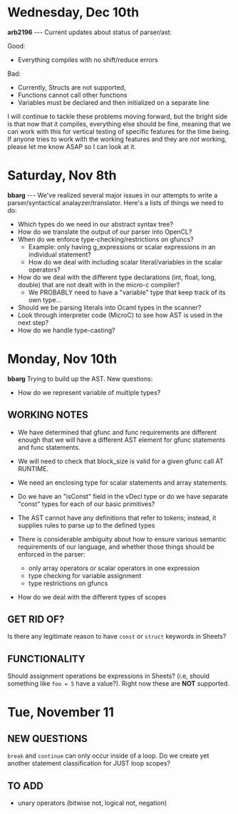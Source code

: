 # Wednesday, Dec 10th
**arb2196** --- Current updates about status of parser/ast:

Good:
- Everything compiles with no shift/reduce errors

Bad:
- Currently, Structs are not supported,
- Functions cannot call other functions
- Variables must be declared and then initialized on a separate line

I will continue to tackle these problems moving forward, but the bright
side is that now that it compiles, everything else should be fine, meaning
that we can work with this for vertical testing of specific features for
the time being. If anyone tries to work with the working features and they 
are *not* working, please let me know ASAP so I can look at it.

# Saturday, Nov 8th

**bbarg** --- We've realized several major issues in our attempts to write
a parser/syntactical analayzer/translator. Here's a lists of things we
need to do:

- Which types do we need in our abstract syntax tree?
- How do we translate the output of our parser into OpenCL?
- When do we enforce type-checking/restrictions on gfuncs?
  + Example: only having g_expressions or scalar expressions in an
    individual statement?
  + How do we deal with including scalar literal/variables in the
    scalar operators?
- How do we deal with the different type declarations (int, float,
  long, double) that are not dealt with in the micro-c compiler?
  + We PROBABLY need to have a "variable" type that keep track of its
    own type...
- Should we be parsing literals into Ocaml types in the scanner?
- Look through interpreter code (MicroC) to see how AST is used in the
  next step?
- How do we handle type-casting?

# Monday, Nov 10th

**bbarg** Trying to build up the AST. New questions:

- How do we represent variable of multiple types?

## WORKING NOTES

- We have determined that gfunc and func requirements are different
  enough that we will have a different AST element for gfunc
  statements and func statements.

- We will need to check that block_size is valid for a given gfunc
  call AT RUNTIME.

- We need an enclosing type for scalar statements and array statements.

- Do we have an "isConst" field in the vDecl type or do we have
  separate "const" types for each of our basic primitives?

- The AST cannot have any definitions that refer to tokens; instead,
  it supplies rules to parse up to the defined types

- There is considerable ambiguity about how to ensure various semantic
  requirements of our language, and whether those things should be
  enforced in the parser:
  + only array operators or scalar operators in one expression
  + type checking for variable assignment
  + type restrictions on gfuncs

- How do we deal with the different types of scopes

## GET RID OF?

Is there any legitimate reason to have `const` or `struct` keywords in
Sheets?

## FUNCTIONALITY

Should assignment operations be expressions in Sheets? (i.e, should
something like `foo = 5` have a value?). Right now these are **NOT**
supported.

# Tue, November 11

## NEW QUESTIONS

`break` and `continue` can only occur inside of a loop. Do we create
yet another statement classification for JUST loop scopes?

## TO ADD

- unary operators (bitwise not, logical not, negation)
